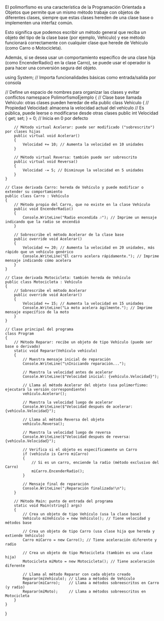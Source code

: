 El polimorfismo es una característica de la Programación Orientada a Objetos que permite que un mismo método trabaje con objetos de diferentes clases, siempre que estas clases hereden de una clase base o implementen una interfaz común.

Esto significa que podemos escribir un método general que reciba un objeto del tipo de la clase base (por ejemplo, Vehículo) y ese método funcionará correctamente con cualquier clase que herede de Vehículo (como Carro o Motocicleta).

Además, si se desea usar un comportamiento específico de una clase hija (como EncenderRadio() en la clase Carro), se puede usar el operador is para hacer una conversión segura del objeto.

using System; // Importa funcionalidades básicas como entrada/salida por consola

// Define un espacio de nombres para organizar las clases y evitar conflictos
namespace PolimorfismoEjemplo
{
    // Clase base llamada Vehículo: otras clases pueden heredar de ella
    public class Vehículo
    {
        // Propiedad Velocidad: almacena la velocidad actual del vehículo
        // Es pública, puede leerse o modificarse desde otras clases
        public int Velocidad { get; set; } = 0; // Inicia en 0 por defecto

        // Método virtual Acelerar: puede ser modificado ("sobrescrito") por clases hijas
        public virtual void Acelerar()
        {
            Velocidad += 10; // Aumenta la velocidad en 10 unidades
        }

        // Método virtual Reversa: también puede ser sobrescrito
        public virtual void Reversa()
        {
            Velocidad -= 5; // Disminuye la velocidad en 5 unidades
        }
    }

    // Clase derivada Carro: hereda de Vehículo y puede modificar o extender su comportamiento
    public class Carro : Vehículo
    {
        // Método propio del Carro, que no existe en la clase Vehículo
        public void EncenderRadio()
        {
            Console.WriteLine("Radio encendida 🎶"); // Imprime un mensaje indicando que la radio se encendió
        }

        // Sobrescribe el método Acelerar de la clase base
        public override void Acelerar()
        {
            Velocidad += 20; // Aumenta la velocidad en 20 unidades, más rápido que un vehículo genérico
            Console.WriteLine("El carro acelera rápidamente."); // Imprime mensaje indicando cómo acelera
        }
    }

    // Clase derivada Motocicleta: también hereda de Vehículo
    public class Motocicleta : Vehículo
    {
        // Sobrescribe el método Acelerar
        public override void Acelerar()
        {
            Velocidad += 15; // Aumenta la velocidad en 15 unidades
            Console.WriteLine("La moto acelera ágilmente."); // Imprime mensaje específico de la moto
        }
    }

    // Clase principal del programa
    class Program
    {
        // Método Reparar: recibe un objeto de tipo Vehículo (puede ser base o derivado)
        static void Reparar(Vehículo vehículo)
        {
            // Muestra mensaje inicial de reparación
            Console.WriteLine("\nIniciando reparación...");

            // Muestra la velocidad antes de acelerar
            Console.WriteLine($"Velocidad inicial: {vehículo.Velocidad}");

            // Llama al método Acelerar del objeto (usa polimorfismo: ejecutará la versión correspondiente)
            vehículo.Acelerar();

            // Muestra la velocidad luego de acelerar
            Console.WriteLine($"Velocidad después de acelerar: {vehículo.Velocidad}");

            // Llama al método Reversa del objeto
            vehículo.Reversa();

            // Muestra la velocidad luego de reversa
            Console.WriteLine($"Velocidad después de reversa: {vehículo.Velocidad}");

            // Verifica si el objeto es específicamente un Carro
            if (vehículo is Carro miCarro)
            {
                // Si es un carro, enciende la radio (método exclusivo del Carro)
                miCarro.EncenderRadio();
            }

            // Mensaje final de reparación
            Console.WriteLine("¡Reparación finalizada!\n");
        }

        // Método Main: punto de entrada del programa
        static void Main(string[] args)
        {
            // Crea un objeto de tipo Vehículo (usa la clase base)
            Vehículo miVehículo = new Vehículo(); // Tiene velocidad y métodos base

            // Crea un objeto de tipo Carro (usa clase hija que hereda y extiende Vehículo)
            Carro miCarro = new Carro(); // Tiene aceleración diferente y radio

            // Crea un objeto de tipo Motocicleta (también es una clase hija)
            Motocicleta miMoto = new Motocicleta(); // Tiene aceleración diferente

            // Llama al método Reparar con cada objeto creado
            Reparar(miVehículo); // Llama a métodos de Vehículo
            Reparar(miCarro);    // Llama a métodos sobreescritos en Carro (y radio)
            Reparar(miMoto);     // Llama a métodos sobreescritos en Motocicleta
        }
    }
}
